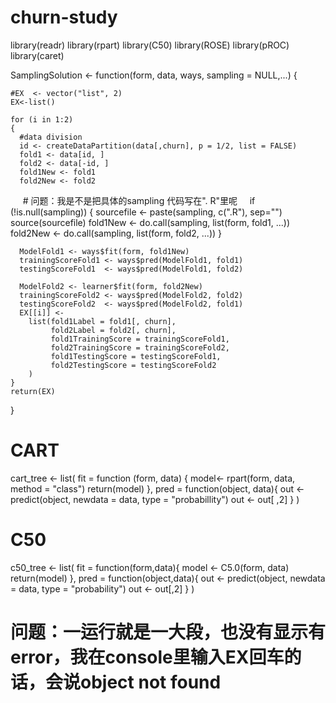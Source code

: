 # churn-study
library(readr)
library(rpart)
library(C50)
library(ROSE)
library(pROC)
library(caret)

SamplingSolution <- 
  function(form, data, ways, sampling = NULL,...)
  {
    
    #EX  <- vector("list", 2)
    EX<-list()
    
    for (i in 1:2)
    {
      #data division
      id <- createDataPartition(data[,churn], p = 1/2, list = FALSE)
      fold1 <- data[id, ]
      fold2 <- data[-id, ]
      fold1New <- fold1
      fold2New <- fold2
      
      # 问题：我是不是把具体的sampling 代码写在". R"里呢
      if (!is.null(sampling))
      {
        sourcefile <- paste(sampling, c(".R"), sep="")
        source(sourcefile)
        fold1New <- do.call(sampling, list(form, fold1, ...))
        fold2New <- do.call(sampling, list(form, fold2, ...))
      }  
      
      ModelFold1 <- ways$fit(form, fold1New)
      trainingScoreFold1 <- ways$pred(ModelFold1, fold1)
      testingScoreFold1  <- ways$pred(ModelFold1, fold2)
      
      ModelFold2 <- learner$fit(form, fold2New)
      trainingScoreFold2 <- ways$pred(ModelFold2, fold2)
      testingScoreFold2  <- ways$pred(ModelFold2, fold1)
      EX[[i]] <- 
        list(fold1Label = fold1[, churn],
             fold2Label = fold2[, churn],
             fold1TrainingScore = trainingScoreFold1,
             fold2TrainingScore = trainingScoreFold2,
             fold1TestingScore = testingScoreFold1,
             fold2TestingScore = testingScoreFold2      
        )
    }
    return(EX)
  }

# CART

cart_tree <- list(
  fit = function (form, data) { 
    model<- rpart(form, data, method = "class")
    return(model)
  },
  pred = function(object, data){
    out <- predict(object, newdata = data, type = "probabillity")
    out <- out[ ,2]
  }
)

# C50
c50_tree <- list(
  fit = function(form,data){
    model <- C5.0(form, data)
    return(model)
  },
  pred = function(object,data){
    out <- predict(object, newdata = data, type = "probability")
    out <- out[,2]
  }
)
# 问题：一运行就是一大段，也没有显示有error，我在console里输入EX回车的话，会说object not found
